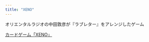 ```yaml
---
title: "XENO"
---
```


オリエンタルラジオの中田敦彦が『ラブレター』をアレンジしたゲーム

[カードゲーム「XENO」](https://www.happybrainwash.com/xeno)


